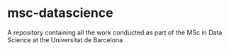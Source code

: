 # msc-datascience
A repository containing all the work conducted as part of the MSc in Data Science at the Universitat de Barcelona
